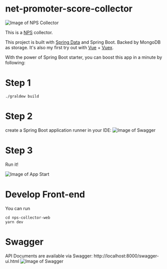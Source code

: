 # net-promoter-score-collector

![Image of NPS Collector](http://www.zhuoran.li/assets/img/static/readme/nps-complete-survey.png)

This is a [NPS](https://www.medallia.com/net-promoter-score/) collector.

This project is built with [Spring Data](https://spring.io/guides/gs/accessing-data-mongodb/) and Spring Boot. Backed by MongoDB as storage. It's also my first try out with [Vue](https://vuejs.org/) + [Vuex](https://vuex.vuejs.org/en/intro.html).

With the power of Spring Boot starter, you can boost this app in a minute by following:

# Step 1
```
./graldew build
```

# Step 2
create a Spring Boot application runner in your IDE:
![Image of Swagger](http://www.zhuoran.li/assets/img/static/readme/nps-app-setup.png)


# Step 3
Run it!

![Image of App Start](http://www.zhuoran.li/assets/img/static/readme/nps-app-start.png)

# Develop Front-end
You can run 
```
cd nps-collector-web
yarn dev
```

# Swagger
API Documents are available via Swagger: http://localhost:8000/swagger-ui.html
![Image of Swagger](http://www.zhuoran.li/assets/img/static/readme/nps-swagger.png)
